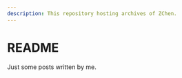 ```yaml
---
description: This repository hosting archives of ZChen.
---
```


# README

Just some posts written by me.



